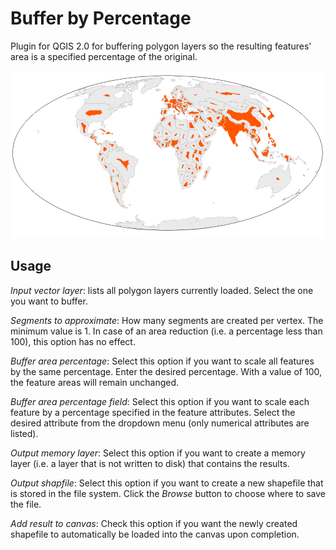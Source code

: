 Buffer by Percentage
==================

Plugin for QGIS 2.0 for buffering polygon layers so the resulting features' area is a specified percentage of the original.

![](world_buffered.png "Countries buffered to take up the area they would cover if they had the same population density as India")


Usage
---------
*Input vector layer*: lists all polygon layers currently loaded. Select the one you want to buffer.

*Segments to approximate*: How many segments are created per vertex. The minimum value is 1. In case of an area reduction (i.e. a percentage less than 100), this option has no effect.

*Buffer area percentage*: Select this option if you want to scale all features by the same percentage. Enter the desired percentage. With a value of 100, the feature areas will remain unchanged.

*Buffer area percentage field*: Select this option if you want to scale each feature by a percentage specified in the feature attributes. Select the desired attribute from the dropdown menu (only numerical attributes are listed).

*Output memory layer*: Select this option if you want to create a memory layer (i.e. a layer that is not written to disk) that contains the results.

*Output shapfile*: Select this option if you want to create a new shapefile that is stored in the file system. Click the *Browse* button to choose where to save the file.

*Add result to canvas*: Check this option if you want the newly created shapefile to automatically be loaded into the canvas upon completion.







